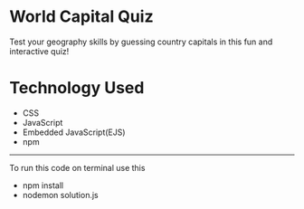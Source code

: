 # World Capital Quiz
Test your geography skills by guessing country capitals in this fun and interactive quiz!
  
# Technology Used
- CSS
- JavaScript
- Embedded JavaScript(EJS)
- npm
---

To run this code on terminal use this
- npm install
- nodemon solution.js
